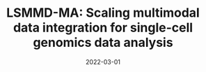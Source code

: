 ---
title: "LSMMD-MA: Scaling multimodal data integration for single-cell genomics data analysis"
collection: publications
permalink: /publications/2022-03-01-LSMMD-MA-Scaling-multimodal-data-integration-for-single-cell-genomics-data-analysis
date: 2022-03-01
paperurl: 'https://doi.org/10.1101/2022.03.23.485536'
code: 'https://github.com/google-research/large_scale_mmdma'
citation: 'L.&nbsp;Meng-Papaxanthos, R.&nbsp;Zhang, G.&nbsp;Li, M.&nbsp;Cuturi, W.S. Noble, &amp; J.-P. Vert.
<span class="bibtex-protected">LSMMD-MA</span>: scaling multimodal data integration for single-cell genomics data analysis.
Technical Report bioRxiv 2022.03.23.485536, 2022.'
---